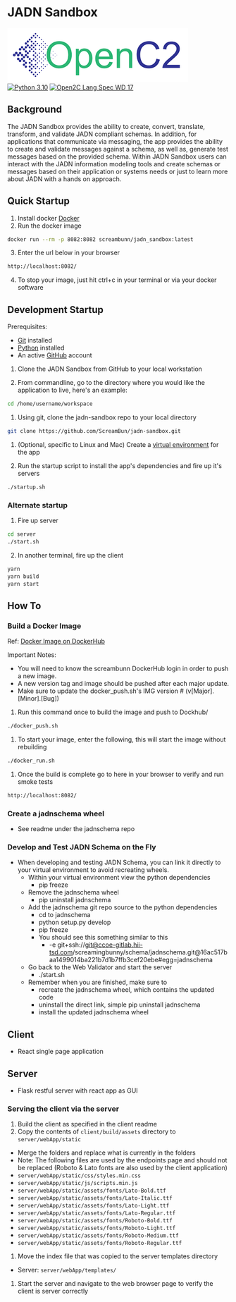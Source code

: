 # JADN Sandbox

[![OpenC2](https://github.com/ScreamBun/SB_Utils/blob/master/assets/images/openc2.png?raw=true)](https://openc2.org/)
[![Python 3.10](https://img.shields.io/badge/Python-3.10-blue)](https://www.python.org/downloads/release/python-3100/)
[![Open2C Lang Spec WD 17](https://img.shields.io/badge/Open2C%20Lang%20Spec-WD17-brightgreen)](https://github.com/dlemire60/openc2-oc2ls)

## Background

The JADN Sandbox provides the ability to create, convert, translate, transform, and validate JADN compliant schemas. In addition, for applications that communicate via messaging, the app provides the ability to create and validate messages against a schema, as well as, generate test messages based on the provided schema. Within JADN Sandbox users can interact with the JADN information modeling tools and create schemas or messages based on their application or systems needs or just to learn more about JADN with a hands on approach.

## Quick Startup

1. Install docker [Docker](https://docs.docker.com/get-docker/)
1. Run the docker image

  ```bash
  docker run --rm -p 8082:8082 screambunn/jadn_sandbox:latest
  ```

3. Enter the url below in your browser

```bash
http://localhost:8082/
```  

4. To stop your image, just hit ctrl+c in your terminal or via your docker software

## Development Startup

Prerequisites:

* [Git](https://git-scm.com/) installed
* [Python](https://www.python.org/downloads/release/python-3100/) installed
* An active [GitHub](https://github.com/ScreamBun/jadn-sandbox) account

1. Clone the JADN Sandbox from GitHub to your local workstation

1. From commandline, go to the directory where you would like the application to live, here's an example:

  ```bash
  cd /home/username/workspace
  ```

1. Using git, clone the jadn-sandbox repo to your local directory

```bash
git clone https://github.com/ScreamBun/jadn-sandbox.git
```

1. (Optional, specific to Linux and Mac) Create a [virtual environment](https://www.freecodecamp.org/news/how-to-setup-virtual-environments-in-python/) for the app

1. Run the startup script to install the app's dependencies and fire up it's servers

```bash
./startup.sh
```

### Alternate startup

1. Fire up server  

```bash
cd server
./start.sh
```

2. In another terminal, fire up the client

```bash
yarn 
yarn build
yarn start
```

## How To

### Build a Docker Image

Ref: [Docker Image on DockerHub](https://hub.docker.com/repository/docker/screambunn/jadn_sandbox/general)

Important Notes:

* You will need to know the screambunn DockerHub login in order to push a new image.
* A new version tag and image should be pushed after each major update.  
* Make sure to update the docker_push.sh's IMG version # (v[Major].[Minor].[Bug])

1. Run this command once to build the image and push to Dockhub/

```bash
./docker_push.sh
```

1. To start your image, enter the following, this will start the image without rebuilding

```bash
./docker_run.sh
```

1. Once the build is complete go to here in your browser to verify and run smoke tests

```bash
http://localhost:8082/
```

### Create a jadnschema wheel

* See readme under the jadnschema repo

### Develop and Test JADN Schema on the Fly

* When developing and testing JADN Schema, you can link it directly to your virtual environment to avoid recreating wheels.
  * Within your virtual environment view the python dependencies
    * pip freeze
  * Remove the jadnschema wheel
    * pip uninstall jadnschema
  * Add the jadnschema git repo source to the python dependencies
    * cd to jadnschema
    * python setup.py develop
    * pip freeze
    * You should see this something similar to this
      * -e git+ssh://git@ccoe-gitlab.hii-tsd.com/screamingbunny/schema/jadnschema.git@16ac517baa1499014ba221b7d1b7ffb3cef20ebe#egg=jadnschema
  * Go back to the Web Validator and start the server
    * ./start.sh
  * Remember when you are finished, make sure to
    * recreate the jadnschema wheel, which contains the updated code
    * uninstall the direct link, simple pip uninstall jadnschema
    * install the updated jadnschema wheel

## Client

* React single page application

## Server

* Flask restful server with react app as GUI

### Serving the client via the server

1. Build the client as specified in the client readme
1. Copy the contents of `client/build/assets` directory to `server/webApp/static`

* Merge the folders and replace what is currently in the folders
* Note: The following files are used by the endpoints page and should not be replaced (Roboto & Lato fonts are also used by the client application)
* `server/webApp/static/css/styles.min.css`
* `server/webApp/static/js/scripts.min.js`
* `server/webApp/static/assets/fonts/Lato-Bold.ttf`
* `server/webApp/static/assets/fonts/Lato-Italic.ttf`
* `server/webApp/static/assets/fonts/Lato-Light.ttf`
* `server/webApp/static/assets/fonts/Lato-Regular.ttf`
* `server/webApp/static/assets/fonts/Roboto-Bold.ttf`
* `server/webApp/static/assets/fonts/Roboto-Light.ttf`
* `server/webApp/static/assets/fonts/Roboto-Medium.ttf`
* `server/webApp/static/assets/fonts/Roboto-Regular.ttf`

1. Move the index file that was copied to the server templates directory

* Server: `server/webApp/templates/`

1. Start the server and navigate to the web browser page to verify the client is server correctly
